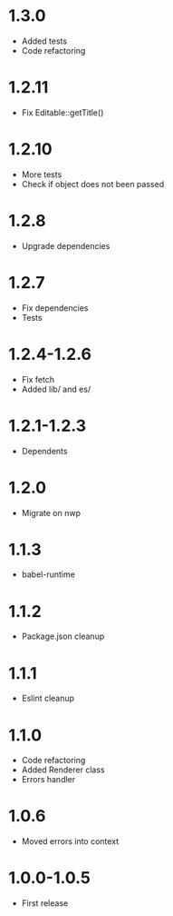 1.3.0
===========================================
- Added tests
- Code refactoring

1.2.11
===========================================
- Fix Editable::getTitle()

1.2.10
===========================================
- More tests
- Check if object does not been passed

1.2.8
===========================================
- Upgrade dependencies

1.2.7
===========================================
- Fix dependencies
- Tests

1.2.4-1.2.6
===========================================
- Fix fetch
- Added lib/ and es/

1.2.1-1.2.3
===========================================
- Dependents

1.2.0
===========================================
- Migrate on nwp

1.1.3
===========================================
- babel-runtime

1.1.2
===========================================
- Package.json cleanup

1.1.1
===========================================
- Eslint cleanup

1.1.0
===========================================
- Code refactoring
- Added Renderer class
- Errors handler

1.0.6
===========================================
- Moved errors into context

1.0.0-1.0.5
===========================================
- First release
